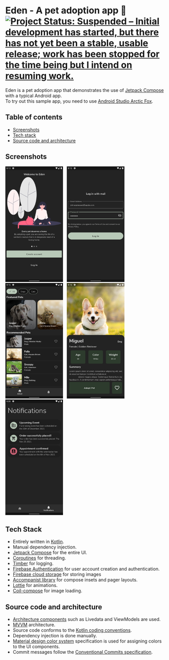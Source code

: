 # Eden - A pet adoption app 🐶 [![Project Status: Suspended – Initial development has started, but there has not yet been a stable, usable release; work has been stopped for the time being but I intend on resuming work.](https://www.repostatus.org/badges/latest/suspended.svg)](https://www.repostatus.org/#suspended)

Eden is a pet adoption app that demonstrates the use of [Jetpack Compose](https://developer.android.com/jetpack/compose?gclid=EAIaIQobChMI15Hjt8u29AIVGpNmAh0-MwGYEAAYASAAEgLQe_D_BwE&gclsrc=aw.ds) with a typical Android app. <br>
To try out this sample app, you need to use [Android Studio Arctic Fox](https://developer.android.com/studio).
## Table of contents
- [Screenshots](#screenshots)
- [Tech stack](#tech-stack)
- [Source code and architecture](#source-code-and-architecture)
## Screenshots
<img src = "screenshots/dark-mode/onboarding-dark.png" height = "360" width = "180"> &nbsp; <img src = "screenshots/dark-mode/log-in-dark.png" height = "360" width = "180">&nbsp; <img src = "screenshots/dark-mode/adoption-screen-dark.png" height = "360" width = "180"> &nbsp; <img src = "screenshots/dark-mode/pet-detail-screen-dark.png" height = "360" width = "180"> &nbsp; <img src = "screenshots/dark-mode/notifications-screen-dark.png" height = "360" width = "180"> 
## Tech Stack
- Entirely written in [Kotlin](https://kotlinlang.org/).
- Manual dependency injection.
- [Jetpack Compose](https://developer.android.com/jetpack/compose) for the entire UI.
- [Coroutines](https://kotlinlang.org/docs/reference/coroutines/coroutines-guide.html) for
  threading.
- [Timber](https://github.com/JakeWharton/timber) for logging.
- [Firebase Authentication](https://firebase.google.com/docs/auth) for user account creation and authentication.
- [Firebase cloud storage](https://firebase.google.com/products/storage?gclid=EAIaIQobChMI0Nvz9M629AIVSyQrCh2FAA0rEAAYASAAEgLryvD_BwE&gclsrc=aw.ds) for storing
images
- [Accompanist library](https://google.github.io/accompanist/) for compose insets and pager layouts.
- [Lottie](https://airbnb.io/lottie/#/README) for animations.
- [Coil-compose](https://coil-kt.github.io/coil/compose/) for image loading.
## Source code and architecture
- [Architecture components](https://developer.android.com/topic/libraries/architecture/) such as Livedata and ViewModels are used.
- [MVVM](https://developer.android.com/jetpack/guide?gclid=EAIaIQobChMI-_GIsejG8QIVzNaWCh0NXQANEAAYASAAEgKZ2fD_BwE&gclsrc=aw.ds)
  architecture.
- Source code conforms to
  the [Kotlin coding conventions](https://kotlinlang.org/docs/coding-conventions.html).
- Dependency injection is done manually.
- [Material design color system](https://material.io/design/color/the-color-system.html#color-usage-and-palettes)
  specification is used for assigning colors to the UI components.
- Commit messages follow the [Conventional Commits specification](https://www.conventionalcommits.org/en/v1.0.0/).
